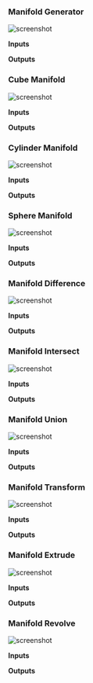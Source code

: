 ### Manifold Generator

![screenshot](img/manifold-generator.png#right)

**Inputs**

**Outputs**

### Cube Manifold

![screenshot](img/cube-manifold.png#right)

**Inputs**

**Outputs**

### Cylinder Manifold

![screenshot](img/cylinder-manifold.png#right)

**Inputs**

**Outputs**

### Sphere Manifold

![screenshot](img/sphere-manifold.png#right)

**Inputs**

**Outputs**

### Manifold Difference

![screenshot](img/manifold-difference.png#right)

**Inputs**

**Outputs**

### Manifold Intersect

![screenshot](img/manifold-intersect.png#right)

**Inputs**

**Outputs**

### Manifold Union

![screenshot](img/manifold-union.png#right)

**Inputs**

**Outputs**

### Manifold Transform

![screenshot](img/manifold-transform.png#right)

**Inputs**

**Outputs**

### Manifold Extrude

![screenshot](img/manifold-extrude.png#right)

**Inputs**

**Outputs**

### Manifold Revolve

![screenshot](img/manifold-revolve.png#right)

**Inputs**

**Outputs**

